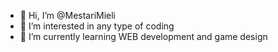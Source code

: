 - 👋 Hi, I’m @MestariMieli
- 👀 I’m interested in any type of coding
- 🌱 I’m currently learning WEB development and game design

